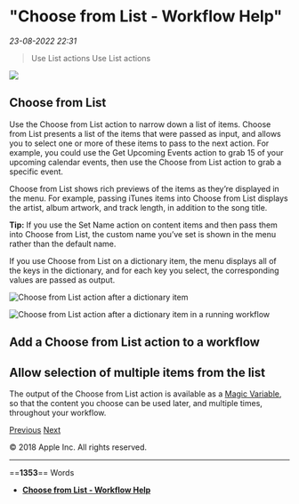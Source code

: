 # "Choose from List - Workflow Help"

*23-08-2022 22:31* 

> Use List actions
Use List actions

![](https://help.apple.com/workflow/en.lproj/GlobalArt/AppIconDefault_Workflow.png)

## Choose from List

Use the Choose from List action to narrow down a list of items. Choose from List presents a list of the items that were passed as input, and allows you to select one or more of these items to pass to the next action. For example, you could use the Get Upcoming Events action to grab 15 of your upcoming calendar events, then use the Choose from List action to grab a specific event.

Choose from List shows rich previews of the items as they’re displayed in the menu. For example, passing iTunes items into Choose from List displays the artist, album artwork, and track length, in addition to the song title.

**Tip:** If you use the Set Name action on content items and then pass them into Choose from List, the custom name you’ve set is shown in the menu rather than the default name.

If you use Choose from List on a dictionary item, the menu displays all of the keys in the dictionary, and for each key you select, the corresponding values are passed as output.

![Choose from List action after a dictionary item](https://help.apple.com/workflow/en.lproj/Art/S0208_ChooseDictionarySetup.png)

![Choose from List action after a dictionary item in a running workflow](https://help.apple.com/workflow/en.lproj/Art/S0207_ChooseDictionaryPick.png)

## Add a Choose from List action to a workflow

## Allow selection of multiple items from the list

The output of the Choose from List action is available as a [Magic Variable](https://help.apple.com/workflow/#/apdd2b316022), so that the content you choose can be used later, and multiple times, throughout your workflow.

[Previous](https://help.apple.com/workflow/#/apd4dcacc115) [Next](https://help.apple.com/workflow/#/apd142384946)

© 2018 Apple Inc. All rights reserved.
***

==**1353**== Words

- **[Choose from List - Workflow Help](https://help.apple.com/workflow/#/apd078e6090d)**